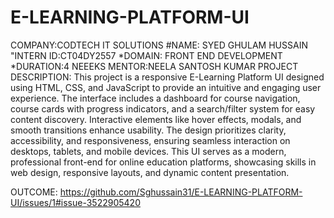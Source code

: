 # E-LEARNING-PLATFORM-UI
COMPANY:CODTECH IT SOLUTIONS
#NAME: SYED GHULAM HUSSAIN
"INTERN ID:CT04DY2557
*DOMAIN: FRONT END DEVELOPMENT
*DURATION:4 NEEEKS
MENTOR:NEELA SANTOSH KUMAR
PROJECT DESCRIPTION:
This project is a responsive E-Learning Platform UI designed using HTML, CSS, and JavaScript to provide an intuitive and engaging user experience. The interface includes a dashboard for course navigation, course cards with progress indicators, and a search/filter system for easy content discovery. Interactive elements like hover effects, modals, and smooth transitions enhance usability. The design prioritizes clarity, accessibility, and responsiveness, ensuring seamless interaction on desktops, tablets, and mobile devices. This UI serves as a modern, professional front-end for online education platforms, showcasing skills in web design, responsive layouts, and dynamic content presentation.

OUTCOME:
https://github.com/Sghussain31/E-LEARNING-PLATFORM-UI/issues/1#issue-3522905420
